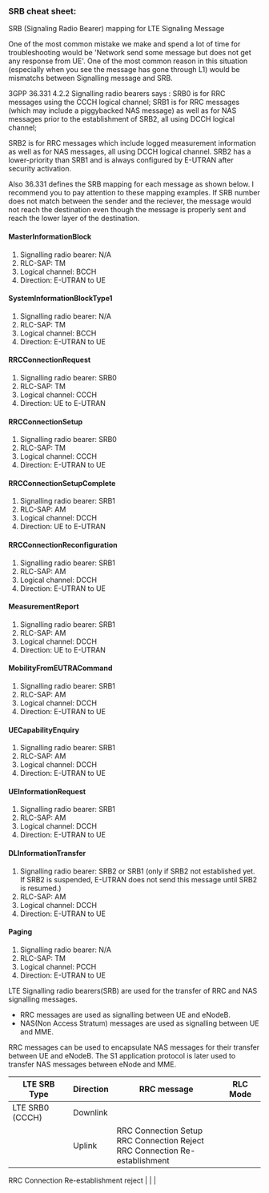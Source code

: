 ### SRB cheat sheet:

SRB (Signaling Radio Bearer) mapping for LTE Signaling Message

One of the most common mistake we make and spend a lot of time for troubleshooting would be 'Network send some message but does not get any response from UE'. One of the most common reason in this situation (especially when you see the message has gone through L1) would be mismatchs between Signalling message and SRB.

3GPP 36.331 4.2.2 Signalling radio bearers says :
SRB0 is for RRC messages using the CCCH logical channel;
SRB1 is for RRC messages (which may include a piggybacked NAS message) as well as for NAS messages prior to the establishment of SRB2, all using DCCH logical channel;

SRB2 is for RRC messages which include logged measurement information as well as for NAS messages, all using DCCH logical channel. SRB2 has a lower-priority than SRB1 and is always configured by E-UTRAN after security activation.

Also 36.331 defines the SRB mapping for each message as shown below. I recommend you to pay attention to these mapping examples. If SRB number does not match between the sender and the reciever, the message would not reach the destination even though the message is properly sent and reach the lower layer of the destination.

####  MasterInformationBlock
1. Signalling radio bearer: N/A
1. RLC-SAP: TM
1. Logical channel: BCCH
1. Direction: E-UTRAN to UE

#### SystemInformationBlockType1
1. Signalling radio bearer: N/A
1. RLC-SAP: TM
1. Logical channel: BCCH
1. Direction: E-UTRAN to UE

#### RRCConnectionRequest
1. Signalling radio bearer: SRB0
1. RLC-SAP: TM
1. Logical channel: CCCH
1. Direction: UE to E-UTRAN

#### RRCConnectionSetup
1. Signalling radio bearer: SRB0
1. RLC-SAP: TM
1. Logical channel: CCCH
1. Direction: E-UTRAN to UE

#### RRCConnectionSetupComplete
1. Signalling radio bearer: SRB1
1. RLC-SAP: AM
1. Logical channel: DCCH
1. Direction: UE to E-UTRAN

#### RRCConnectionReconfiguration
1. Signalling radio bearer: SRB1
1. RLC-SAP: AM
1. Logical channel: DCCH
1. Direction: E-UTRAN to UE

#### MeasurementReport
1. Signalling radio bearer: SRB1
1. RLC-SAP: AM
1. Logical channel: DCCH
1. Direction: UE to E-UTRAN

#### MobilityFromEUTRACommand
1. Signalling radio bearer: SRB1
1. RLC-SAP: AM
1. Logical channel: DCCH
1. Direction: E-UTRAN to UE

#### UECapabilityEnquiry
1. Signalling radio bearer: SRB1
1. RLC-SAP: AM
1. Logical channel: DCCH
1. Direction: E-UTRAN to UE

#### UEInformationRequest
1. Signalling radio bearer: SRB1
1. RLC-SAP: AM
1. Logical channel: DCCH
1. Direction: E-UTRAN to UE

#### DLInformationTransfer
1. Signalling radio bearer: SRB2 or SRB1 (only if SRB2 not established yet. If SRB2 is suspended, E-UTRAN does not send this message until SRB2 is resumed.)
1. RLC-SAP: AM
1. Logical channel: DCCH
1. Direction: E-UTRAN to UE

#### Paging
1. Signalling radio bearer: N/A
1. RLC-SAP: TM
1. Logical channel: PCCH
1. Direction: E-UTRAN to UE



LTE Signalling radio bearers(SRB) are used for the transfer of RRC and NAS signalling messages.
* RRC messages are used as signalling between UE and eNodeB.
*  NAS(Non Access Stratum) messages are used as signalling between UE and MME.

RRC messages can be used to encapsulate NAS messages for their transfer between UE and eNodeB. The S1 application protocol is later used to transfer NAS messages between eNode and MME.














LTE SRB Type  | Direction  |RRC message   |  	RLC Mode
--|---|---|--
LTE SRB0 (CCCH)  | 	Downlink  |   |  
      |Uplink |  RRC Connection Setup <br>RRC Connection Reject <br>RRC Connection Re-establishment
RRC Connection Re-establishment reject
  |   |   |  

